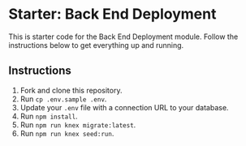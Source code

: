 # Starter: Back End Deployment

This is starter code for the Back End Deployment module. Follow the instructions below to get everything up and running.

## Instructions

1. Fork and clone this repository.
1. Run `cp .env.sample .env`.
1. Update your `.env` file with a connection URL to your database.
1. Run `npm install`.
1. Run `npm run knex migrate:latest`.
1. Run `npm run knex seed:run`.
